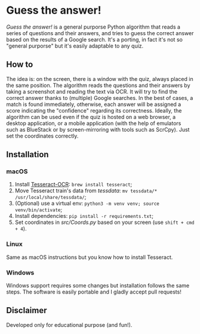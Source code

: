 # Guess the answer!
*Guess the answer!* is a general purporse Python algorithm that reads a series of questions and their answers, and tries to guess  the correct answer based on the results of a Google search. It's a porting, in fact it's not so "general purporse" but it's easily adaptable to any quiz.

## How to
The idea is: on the screen, there is a window with the quiz, always placed in the same position. The algorithm reads the questions and their answers by taking a screenshot and reading the text via OCR. It will try to find the correct answer thanks to (multiple) Google searches. In the best of cases, a match is found immediately, otherwise, each answer will be assigned a score indicating the "confidence" regarding its correctness. Ideally, the algorithm can be used even if the quiz is hosted on a web browser, a desktop application, or a mobile application (with the help of emulators such as BlueStack or by screen-mirroring with tools such as ScrCpy). Just set the coordinates correctly.

## Installation
### macOS
1. Install [Tesseract-OCR](https://github.com/UB-Mannheim/tesseract/wiki): `brew install tesseract`;
2. Move Tesseract train's data from _tessdata_: `mv tessdata/* /usr/local/share/tessdata/`;
3. (Optional) use a virtual env: `python3 -m venv venv; source venv/bin/activate`;
3. Install dependencies: `pip install -r requirements.txt`;
4. Set coordinates in _src/Coords.py_ based on your screen (use `shift + cmd + 4`).

### Linux 
Same as macOS instructions but you know how to install Tesseract.

### Windows
Windows support requires some changes but installation follows the same steps. The software is easily portable and I gladly accept pull requests!

## Disclaimer
Developed only for educational purpose (and fun!).